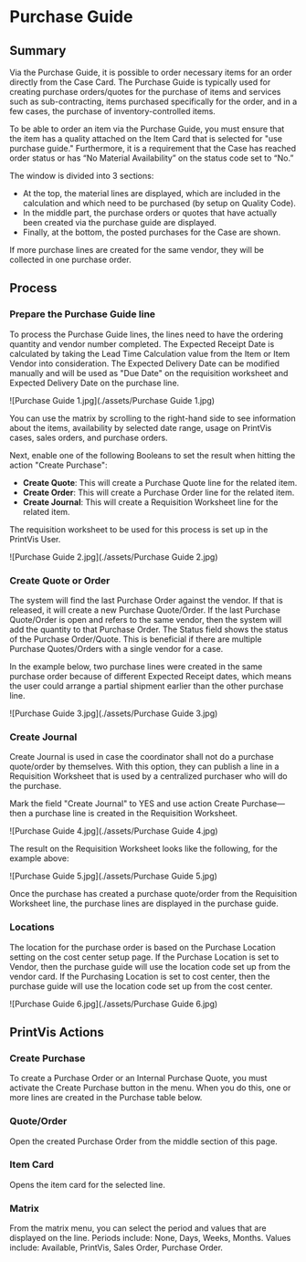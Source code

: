 # Purchase Guide


## Summary

Via the Purchase Guide, it is possible to order necessary items for an order directly from the Case Card. The Purchase Guide is typically used for creating purchase orders/quotes for the purchase of items and services such as sub-contracting, items purchased specifically for the order, and in a few cases, the purchase of inventory-controlled items.

To be able to order an item via the Purchase Guide, you must ensure that the item has a quality attached on the Item Card that is selected for "use purchase guide." Furthermore, it is a requirement that the Case has reached order status or has “No Material Availability” on the status code set to “No.”

The window is divided into 3 sections: 
- At the top, the material lines are displayed, which are included in the calculation and which need to be purchased (by setup on Quality Code).
- In the middle part, the purchase orders or quotes that have actually been created via the purchase guide are displayed.
- Finally, at the bottom, the posted purchases for the Case are shown.

If more purchase lines are created for the same vendor, they will be collected in one purchase order.

## Process

### Prepare the Purchase Guide line

To process the Purchase Guide lines, the lines need to have the ordering quantity and vendor number completed. The Expected Receipt Date is calculated by taking the Lead Time Calculation value from the Item or Item Vendor into consideration. The Expected Delivery Date can be modified manually and will be used as "Due Date" on the requisition worksheet and Expected Delivery Date on the purchase line.

![Purchase Guide 1.jpg](./assets/Purchase Guide 1.jpg)

You can use the matrix by scrolling to the right-hand side to see information about the items, availability by selected date range, usage on PrintVis cases, sales orders, and purchase orders.

Next, enable one of the following Booleans to set the result when hitting the action "Create Purchase":

- **Create Quote**: This will create a Purchase Quote line for the related item.
- **Create Order**: This will create a Purchase Order line for the related item.
- **Create Journal**: This will create a Requisition Worksheet line for the related item.

The requisition worksheet to be used for this process is set up in the PrintVis User.

![Purchase Guide 2.jpg](./assets/Purchase Guide 2.jpg)

### Create Quote or Order

The system will find the last Purchase Order against the vendor. If that is released, it will create a new Purchase Quote/Order. If the last Purchase Quote/Order is open and refers to the same vendor, then the system will add the quantity to that Purchase Order. The Status field shows the status of the Purchase Order/Quote. This is beneficial if there are multiple Purchase Quotes/Orders with a single vendor for a case.  

In the example below, two purchase lines were created in the same purchase order because of different Expected Receipt dates, which means the user could arrange a partial shipment earlier than the other purchase line.

![Purchase Guide 3.jpg](./assets/Purchase Guide 3.jpg)

### Create Journal

Create Journal is used in case the coordinator shall not do a purchase quote/order by themselves. With this option, they can publish a line in a Requisition Worksheet that is used by a centralized purchaser who will do the purchase.

Mark the field "Create Journal" to YES and use action Create Purchase—then a purchase line is created in the Requisition Worksheet.

![Purchase Guide 4.jpg](./assets/Purchase Guide 4.jpg)

The result on the Requisition Worksheet looks like the following, for the example above:

![Purchase Guide 5.jpg](./assets/Purchase Guide 5.jpg)

Once the purchase has created a purchase quote/order from the Requisition Worksheet line, the purchase lines are displayed in the purchase guide.

### Locations

The location for the purchase order is based on the Purchase Location setting on the cost center setup page. If the Purchase Location is set to Vendor, then the purchase guide will use the location code set up from the vendor card. If the Purchasing Location is set to cost center, then the purchase guide will use the location code set up from the cost center.

![Purchase Guide 6.jpg](./assets/Purchase Guide 6.jpg)

## PrintVis Actions

### Create Purchase

To create a Purchase Order or an Internal Purchase Quote, you must activate the Create Purchase button in the menu. When you do this, one or more lines are created in the Purchase table below.

### Quote/Order

Open the created Purchase Order from the middle section of this page.

### Item Card

Opens the item card for the selected line.

### Matrix

From the matrix menu, you can select the period and values that are displayed on the line. Periods include: None, Days, Weeks, Months. Values include: Available, PrintVis, Sales Order, Purchase Order.
